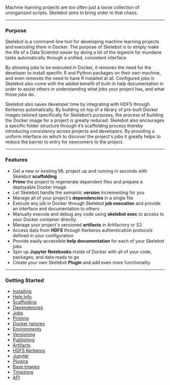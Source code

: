 Machine learning projects are too often just a loose collection of unorganized scripts. Skelebot aims to bring order to that chaos.

---

### Purpose

Skelebot is a command-line tool for developing machine learning projects and executing them in Docker. The purpose of Skelebot is to simply make the life of a Data Scientist easier by doing a lot of the legwork for mundane tasks automatically through a unified, consistent interface.

By allowing jobs to be executed in Docker, it removes the need for the developer to install specific R and Python packages on their own machine, and even removes the need to have R installed at all. Configured jobs in Skelebot also come with the added benefit of built-in help documentation in order to assist others in understanding what jobs your project has, and what those jobs do.

Skelebot also saves developer time by integrating with HDFS through Kerberos automatically. By building on top of a library of pre-built Docker images tailored specifically for Skelebot’s purposes, the process of building the Docker image for a project is greatly reduced. Skelebot also encourages a specific folder structure through it’s scaffolding process thereby introducing consistency across projects and developers. By providing a uniform interface on which to discover the project's jobs it greatly helps to reduce the barrier to entry for newcomers to the project.

---

### Features

 - Get a new or existing ML project up and running in seconds with Skelebot **scaffolding**
 - **Prime** the project to regenerate dependent files and prepare a deployable Docker Image
 - Let Skelebot handle the semantic **version** incrementing for you
 - Manage all of your project's **dependencies** in a single file
 - Execute any job in Docker through Skelebot **job execution** and provide an interface and documentation to others
 - Manually execute and debug any code using **skelebot exec** to access to your Docker container directly
 - Manage your project's versioned **artifacts** in Artifactory or S3
 - Access data from **HDFS** through Kerberos authentication protocols defined in your configuration
 - Provide easily accessible **help documentation** for each of your Skelebot jobs
 - Spin up **Jupyter Notebooks** inside of Docker with all of your code, packages, and data ready to go
 - Create your own Skelebot **Plugin** and add even more functionality

---

### Getting Started
- [Installing](installing.md)
- [Help Info](help-info.md)
- [Scaffolding](scaffolding.md)
- [Dependencies](dependencies.md)
- [Jobs](jobs.md)
- [Priming](priming.md)
- [Docker Ignores](docker-ignores.md)
- [Environments](environments.md)
- [Versioning](versioning.md)
- [Publishing](publishing.md)
- [Artifacts](artifacts.md)
- [HDFS Kerberos](hdfs-kerberos.md)
- [Jupyter](jupyter.md)
- [Plugins](plugins.md)
- [Base Images](base-images.md)
- [Timezone](timezone.md)
- [API](api.md)
